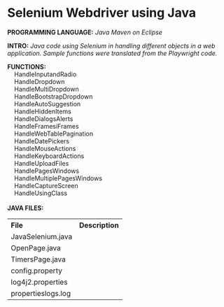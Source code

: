 # Selenium Webdriver using Java
**PROGRAMMING LANGUAGE:** *Java Maven on Eclipse*<br />

**INTRO:** *Java code using Selenium in handling different objects in a web application. Sample functions were translated from the Playwright code.*<br /> 

**FUNCTIONS:**<br />
  &nbsp;&nbsp;&nbsp; HandleInputandRadio<br />
  &nbsp;&nbsp;&nbsp; HandleDropdown<br />
  &nbsp;&nbsp;&nbsp; HandleMultiDropdown<br />
  &nbsp;&nbsp;&nbsp; HandleBootstrapDropdown<br />
  &nbsp;&nbsp;&nbsp; HandleAutoSuggestion<br />
  &nbsp;&nbsp;&nbsp; HandleHiddenItems<br />
  &nbsp;&nbsp;&nbsp; HandleDialogsAlerts<br />
  &nbsp;&nbsp;&nbsp; HandleFramesiFrames<br />
  &nbsp;&nbsp;&nbsp; HandleWebTablePagination<br />
  &nbsp;&nbsp;&nbsp; HandleDatePickers<br />
  &nbsp;&nbsp;&nbsp; HandleMouseActions<br />
  &nbsp;&nbsp;&nbsp; HandleKeyboardActions<br />
  &nbsp;&nbsp;&nbsp; HandleUploadFiles<br />
  &nbsp;&nbsp;&nbsp; HandlePagesWindows<br />
  &nbsp;&nbsp;&nbsp; HandleMultiplePagesWindows<br />
  &nbsp;&nbsp;&nbsp; HandleCaptureScreen<br />
  &nbsp;&nbsp;&nbsp; HandleUsingClass<br />
<br />
**JAVA FILES:**<br />
<table>
  <tr align="left">
    <th>File</th>
    <th>Description</th>
  </tr>
  <tr>
    <td>JavaSelenium.java</td>
    <td></td>
  </tr>
  <tr>
    <td>OpenPage.java</td>
    <td></td>
  </tr>
    <tr>
    <td>TimersPage.java</td>
    <td></td>
  </tr>
  <tr>
    <td>config.property</td>
    <td></td>
  </tr>
  <tr>
    <td>log4j2.properties</td>
    <td></td>
  </tr>
  <tr>
    <td>propertieslogs.log</td>
    <td></td>
  </tr>  
</table>